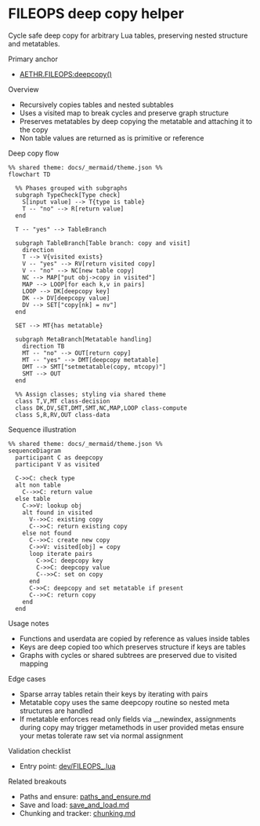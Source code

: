 # FILEOPS deep copy helper

Cycle safe deep copy for arbitrary Lua tables, preserving nested structure and metatables.

Primary anchor

- [AETHR.FILEOPS:deepcopy()](../../dev/FILEOPS_.lua:206)

Overview

- Recursively copies tables and nested subtables
- Uses a visited map to break cycles and preserve graph structure
- Preserves metatables by deep copying the metatable and attaching it to the copy
- Non table values are returned as is primitive or reference

Deep copy flow

```mermaid
%% shared theme: docs/_mermaid/theme.json %%
flowchart TD

  %% Phases grouped with subgraphs
  subgraph TypeCheck[Type check]
    S[input value] --> T{type is table}
    T -- "no" --> R[return value]
  end

  T -- "yes" --> TableBranch

  subgraph TableBranch[Table branch: copy and visit]
    direction
    T --> V{visited exists}
    V -- "yes" --> RV[return visited copy]
    V -- "no" --> NC[new table copy]
    NC --> MAP["put obj->copy in visited"]
    MAP --> LOOP[for each k,v in pairs]
    LOOP --> DK[deepcopy key]
    DK --> DV[deepcopy value]
    DV --> SET["copy[nk] = nv"]
  end

  SET --> MT{has metatable}

  subgraph MetaBranch[Metatable handling]
    direction TB
    MT -- "no" --> OUT[return copy]
    MT -- "yes" --> DMT[deepcopy metatable]
    DMT --> SMT["setmetatable(copy, mtcopy)"]
    SMT --> OUT
  end

  %% Assign classes; styling via shared theme
  class T,V,MT class-decision
  class DK,DV,SET,DMT,SMT,NC,MAP,LOOP class-compute
  class S,R,RV,OUT class-data
```

Sequence illustration

```mermaid
%% shared theme: docs/_mermaid/theme.json %%
sequenceDiagram
  participant C as deepcopy
  participant V as visited

  C->>C: check type
  alt non table
    C-->>C: return value
  else table
    C->>V: lookup obj
    alt found in visited
      V-->>C: existing copy
      C-->>C: return existing copy
    else not found
      C-->>C: create new copy
      C->>V: visited[obj] = copy
      loop iterate pairs
        C->>C: deepcopy key
        C->>C: deepcopy value
        C-->>C: set on copy
      end
      C->>C: deepcopy and set metatable if present
      C-->>C: return copy
    end
  end
```

Usage notes

- Functions and userdata are copied by reference as values inside tables
- Keys are deep copied too which preserves structure if keys are tables
- Graphs with cycles or shared subtrees are preserved due to visited mapping

Edge cases

- Sparse array tables retain their keys by iterating with pairs
- Metatable copy uses the same deepcopy routine so nested meta structures are handled
- If metatable enforces read only fields via __newindex, assignments during copy may trigger metamethods in user provided metas ensure your metas tolerate raw set via normal assignment

Validation checklist

- Entry point: [dev/FILEOPS_.lua](../../dev/FILEOPS_.lua:206)

Related breakouts

- Paths and ensure: [paths_and_ensure.md](./paths_and_ensure.md)
- Save and load: [save_and_load.md](./save_and_load.md)
- Chunking and tracker: [chunking.md](./chunking.md)